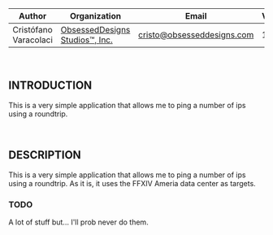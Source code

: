 
|Author|Organization|Email|Version|Build|      
----|----|----|----|----|
Cristófano Varacolaci|[ObsessedDesigns Studios™, Inc.](https://obsesseddesigns.com)|cristo@obsesseddesigns.com|1.0.0.0|12:35-2018.04.16|

&nbsp;
&nbsp;

## INTRODUCTION
This is a very simple application that allows me to ping a number of ips using a roundtrip.


&nbsp;

## DESCRIPTION
This is a very simple application that allows me to ping a number of ips using a roundtrip.
As it is, it uses the FFXIV Ameria data center as targets.


### TODO
 A lot of stuff but... I'll prob never do them.


&nbsp;
&nbsp;
